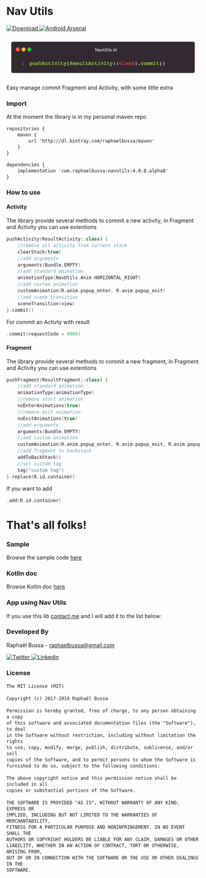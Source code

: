 # Nav Utils
[![Download](https://api.bintray.com/packages/raphaelbussa/maven/navutils/images/download.svg) ](https://bintray.com/raphaelbussa/maven/navutils/_latestVersion) [![Android Arsenal](https://img.shields.io/badge/Android%20Arsenal-NavUtils-brightgreen.svg?style=flat)](https://android-arsenal.com/details/1/7685)


![Logo](https://raw.githubusercontent.com/raphaelbussa/NavUtils/master/img/code.png)

Easy manage commit Fragment and Activity, with some little extra

### Import
At the moment the library is in my personal maven repo

```Gradle
repositories {
    maven {
        url 'http://dl.bintray.com/raphaelbussa/maven'
    }
}
```

```Gradle
dependencies {
    implementation 'com.raphaelbussa:navutils:4.0.0.alpha8'
}
```
### How to use
#### Activity
The library provide several methods to commit a new activity, in Fragment and Activity you can use extentions

```Kotlin
pushActivity(ResultActivity::class) {
    //remove all activity from current stack 
    clearStack(true)
    //add arguments 
    arguments(Bundle.EMPTY)
    //add standard animation
    animationType(NavUtils.Anim.HORIZONTAL_RIGHT)
    //add custom animation
    customAnimation(R.anim.popup_enter, R.anim.popup_exit)
    //add scene transition
    sceneTransition(view)     
}.commit()
```
For commit an Activty with result

```Kotlin
.commit(requestCode = 9000)
```
#### Fragment
The library provide several methods to commit a new fragment, in Fragment and Activity you can use extentions

```Kotlin
pushFragment(ResultFragment::class) {
    //add standard animation
    animationType(animationType)
    //remove start animation
    noEnterAnimations(true)
    //remove exit animation
    noExitAnimations(true)
    //add arguments 
    arguments(Bundle.EMPTY)
    //add custom animation
    customAnimation(R.anim.popup_enter, R.anim.popup_exit, R.anim.popup_enter, R.anim.popup_exit)
    //add fragment to backstack
    addToBackStack()
    //set custom tag
    tag("custom tag")
}.replace(R.id.container)
```
If you want to add

```Kotlin
.add(R.id.container)
```

# That's all folks!

### Sample
Browse the sample code [here](https://github.com/raphaelbussa/NavUtils/tree/master/sample)

### Kotlin doc
Browse Kotlin doc [here](https://raphaelbussa.github.io/NavUtils/library/)

### App using Nav Utils
If you use this lib [contact me](mailto:raphaelbussa@gmail.com?subject=NavUtils) and I will add it to the list below:

### Developed By
Raphaël Bussa - [raphaelbussa@gmail.com](mailto:raphaelbussa@gmail.com)

[ ![Twitter](https://raw.githubusercontent.com/raphaelbussa/NavUtils/master/img/social/twitter-icon.png) ](https://twitter.com/raphaelbussa)[ ![Linkedin](https://raw.githubusercontent.com/raphaelbussa/NavUtils/master/img/social/linkedin-icon.png) ](https://www.linkedin.com/in/raphaelbussa)

### License
```
The MIT License (MIT)

Copyright (c) 2017-2019 Raphaël Bussa

Permission is hereby granted, free of charge, to any person obtaining a copy
of this software and associated documentation files (the "Software"), to deal
in the Software without restriction, including without limitation the rights
to use, copy, modify, merge, publish, distribute, sublicense, and/or sell
copies of the Software, and to permit persons to whom the Software is
furnished to do so, subject to the following conditions:

The above copyright notice and this permission notice shall be included in all
copies or substantial portions of the Software.

THE SOFTWARE IS PROVIDED "AS IS", WITHOUT WARRANTY OF ANY KIND, EXPRESS OR
IMPLIED, INCLUDING BUT NOT LIMITED TO THE WARRANTIES OF MERCHANTABILITY,
FITNESS FOR A PARTICULAR PURPOSE AND NONINFRINGEMENT. IN NO EVENT SHALL THE
AUTHORS OR COPYRIGHT HOLDERS BE LIABLE FOR ANY CLAIM, DAMAGES OR OTHER
LIABILITY, WHETHER IN AN ACTION OF CONTRACT, TORT OR OTHERWISE, ARISING FROM,
OUT OF OR IN CONNECTION WITH THE SOFTWARE OR THE USE OR OTHER DEALINGS IN THE
SOFTWARE.
```
